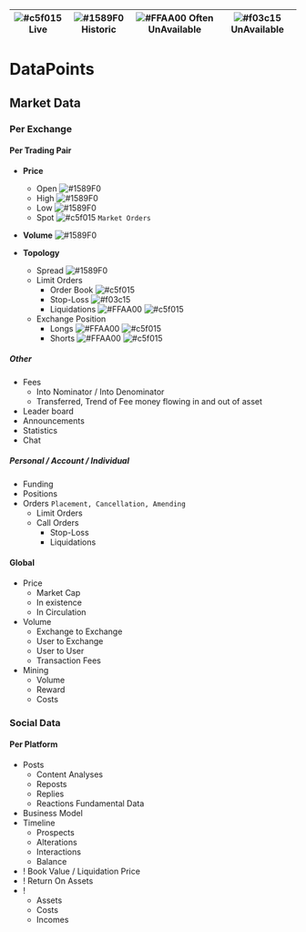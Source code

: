 ![#c5f015](https://placehold.it/15/c5f015/000000?text=+) Live| ![#1589F0](https://placehold.it/15/1589F0/000000?text=+) Historic| ![#FFAA00](https://placehold.it/15/FFAA00/000000?text=+) Often UnAvailable| ![#f03c15](https://placehold.it/15/f03c15/000000?text=+) UnAvailable
---|---|---|---

# DataPoints
## Market Data
### Per Exchange
#### Per Trading Pair
- **Price**
  - Open ![#1589F0](https://placehold.it/15/1589F0/000000?text=+)
  -	High ![#1589F0](https://placehold.it/15/1589F0/000000?text=+)
  -	Low ![#1589F0](https://placehold.it/15/1589F0/000000?text=+)
  -	Spot ![#c5f015](https://placehold.it/15/c5f015/000000?text=+) ```Market Orders``` 

- **Volume** ![#1589F0](https://placehold.it/15/1589F0/000000?text=+)

- **Topology**
  - Spread ![#1589F0](https://placehold.it/15/1589F0/000000?text=+)
  - Limit Orders
    - Order Book ![#c5f015](https://placehold.it/15/c5f015/000000?text=+)
    - Stop-Loss ![#f03c15](https://placehold.it/15/f03c15/000000?text=+)
    - Liquidations ![#FFAA00](https://placehold.it/15/FFAA00/000000?text=+) ![#c5f015](https://placehold.it/15/c5f015/000000?text=+)
  - Exchange Position
    - Longs ![#FFAA00](https://placehold.it/15/FFAA00/000000?text=+) ![#c5f015](https://placehold.it/15/c5f015/000000?text=+)
    - Shorts ![#FFAA00](https://placehold.it/15/FFAA00/000000?text=+) ![#c5f015](https://placehold.it/15/c5f015/000000?text=+)
##### Other
- Fees
  - Into Nominator / Into Denominator
  - Transferred, Trend of Fee money flowing in and out of asset
- Leader board
- Announcements
- Statistics
- Chat                        
##### Personal / Account / Individual
- Funding
- Positions
- Orders ```Placement, Cancellation, Amending```
  - Limit Orders			
  - Call Orders
    - Stop-Loss
    - Liquidations
#### Global
- Price
  - Market Cap
  - In existence
  - In Circulation
- Volume
  - Exchange to Exchange
  - User to Exchange
  - User to User
  - Transaction Fees
- Mining
  - Volume
  - Reward
  - Costs

### Social Data
#### Per Platform
- Posts
  - Content Analyses
  - Reposts
  - Replies
  - Reactions
Fundamental Data
- Business Model
- Timeline
  - Prospects
  - Alterations
  - Interactions
  - Balance
- ! Book Value / Liquidation Price
- ! Return On Assets
- ! 
  - Assets
  - Costs
  - Incomes
